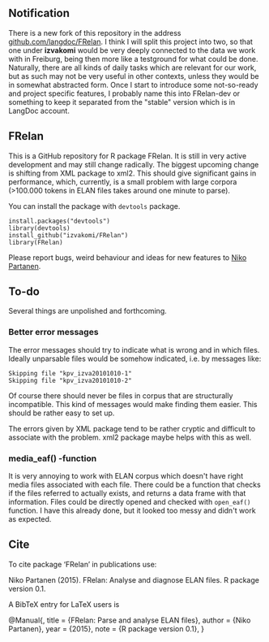 ## Notification

There is a new fork of this repository in the address [github.com/langdoc/FRelan](github.com/langdoc/FRelan). I think I will split this project into two, so that one under **izvakomi** would be very deeply connected to the data we work with in Freiburg, being then more like a testground for what could be done. Naturally, there are all kinds of daily tasks which are relevant for our work, but as such may not be very useful in other contexts, unless they would be in somewhat abstracted form. Once I start to introduce some not-so-ready and project specific features, I probably name this into FRelan-dev or something to keep it separated from the "stable" version which is in LangDoc account.

## FRelan

This is a GitHub repository for R package FRelan. It is still in very active development and may still change radically. The biggest upcoming change is shifting from XML package to xml2. This should give significant gains in performance, which, currently, is a small problem with large corpora (>100.000 tokens in ELAN files takes around one minute to parse).

You can install the package with `devtools` package.

    install.packages("devtools")
    library(devtools)
    install_github("izvakomi/FRelan")
    library(FRelan)

Please report bugs, weird behaviour and ideas for new features to [Niko Partanen](nikotapiopartanen@gmail.com).

## To-do

Several things are unpolished and forthcoming.

### Better error messages

The error messages should try to indicate what is wrong and in which files. Ideally unparsable files would be somehow indicated, i.e. by messages like:

    Skipping file "kpv_izva20101010-1"
    Skipping file "kpv_izva20101010-2"

Of course there should never be files in corpus that are structurally incompatible. This kind of messages would make finding them easier. This should be rather easy to set up.

The errors given by XML package tend to be rather cryptic and difficult to associate with the problem. xml2 package maybe helps with this as well.

### media_eaf() -function

It is very annoying to work with ELAN corpus which doesn't have right media files associated with each file. There could be a function that checks if the files referred to actually exists, and returns a data frame with that information. Files could be directly opened and checked with `open_eaf()` function. I have this already done, but it looked too messy and didn't work as expected. 

## Cite

To cite package ‘FRelan’ in publications use:

  Niko Partanen (2015). FRelan: Analyse and diagnose ELAN files. R package version 0.1.

A BibTeX entry for LaTeX users is

  @Manual{,
    title = {FRelan: Parse and analyse ELAN files},
    author = {Niko Partanen},
    year = {2015},
    note = {R package version 0.1},
  }
